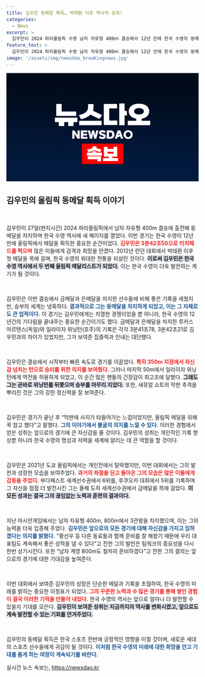 ```yaml
---
title: 김우민 동메달 획득… 박태환 이후 역사적 성과!
categories:
  - News
excerpt: >
  김우민이 2024 파리올림픽 수영 남자 자유형 400ｍ 결승에서 12년 만에 한국 수영의 동메달을 안겼다! 감동의 주먹을 쥔 순간과 그의 열정, 앞으로의 도전이 기대된다. 클릭하고 자세한 이야기를 확인해보세요!
feature_text: >
  김우민이 2024 파리올림픽 수영 남자 자유형 400ｍ 결승에서 12년 만에 한국 수영의 동메달을 안겼다! 감동의 주먹을 쥔 순간과 그의 열정, 앞으로의 도전이 기대된다. 클릭하고 자세한 이야기를 확인해보세요!
image: '/assets/img/newsdao_breakingnews.jpg'
---
```


<p><img src="/assets/img/newsdao_breakingnews.jpg" alt="implanttips 속보" /></p>

<h2 data-ke-size="size26">김우민의 올림픽 동메달 획득 이야기</h2>

<p data-ke-size="size16">&nbsp;</p>

<p>김우민이 27일(현지시간) 2024 파리올림픽에서 남자 자유형 400m 결승에 출전해 동메달을 차지하며 한국 수영 역사에 새 페이지를 열었다. 이번 경기는 한국 수영이 12년 만에 올림픽에서 메달을 획득한 중요한 순간이었다. <b><span style="color: #ee2323;">김우민은 3분42초50으로 터치패드를 찍으며</span></b> 많은 이들에게 감격과 희망을 안겼다. 2012년 런던 대회에서 박태환 이후 첫 메달을 목에 걸며, 한국 수영의 위대한 전통을 되살린 것이다. <b><span style="background-color: #21538527;">이로써 김우민은 한국 수영 역사에서 두 번째 올림픽 메달리스트가 되었다.</span></b> 이는 한국 수영이 더욱 발전하는 계기가 될 것이다.</p>

<p data-ke-size="size16">&nbsp;</p>

<p>김우민은 이번 결승에서 금메달과 은메달을 차지한 선수들에 비해 좋은 기록을 세웠지만, 승부의 세계는 냉혹하다. <b><span style="color: #1a5490;">결과적으로 그는 동메달을 차지하게 되었고, 이는 그 자체로도 큰 업적이다.</span></b> 이 경기는 김우민에게는 치열한 경쟁이었을 뿐 아니라, 한국 수영의 12년간의 기다림을 끝내주는 중요한 순간이기도 했다. 금메달과 은메달을 차지한 루카스 마르텐스(독일)와 일라이자 위닝턴(호주)의 기록은 각각 3분41초78, 3분42초21로 김우민과의 차이가 있었지만, 그가 보여준 집중력과 인내는 대단했다. </p>

<p data-ke-size="size16">&nbsp;</p>

<p>김우민은 결승에서 시작부터 빠른 속도로 경기를 이끌었다. <b><span style="color: #ee2323;">특히 350m 지점에서 자신감 넘치는 턴으로 승리를 위한 의지를 보여줬다.</span></b> 그러나 마지막 50m에서 일라이자 위닝턴에게 역전을 허용하게 되었고, 이 순간 많은 팬들의 긴장감이 최고조에 달했다. <b><span style="background-color: #21538527;">그래도 그는 곧바로 위닝턴를 뒤쫓으며 승부를 마무리 지었다.</span></b> 또한, 새뮤얼 쇼트의 막판 추격을 뿌리친 것은 그의 강한 정신력을 잘 보여준다. </p>

<p data-ke-size="size16">&nbsp;</p>

<p>김우민은 경기가 끝난 후 “막판에 사지가 타들어가는 느낌이었지만, 올림픽 메달을 위해 꾹 참고 했다”고 말했다. <b><span style="color: #1a5490;">그의 이야기에서 불굴의 의지를 느낄 수 있다.</span></b> 이러한 경험에서 얻은 성취는 앞으로의 경기에 큰 자신감을 줄 것이다. 김우민의 성취는 개인적인 기록 향상뿐 아니라 한국 수영의 명성과 저력을 세계에 알리는 데 큰 역할을 할 것이다.</p>

<p data-ke-size="size16">&nbsp;</p>

<p>김우민은 2021년 도쿄 올림픽에서는 개인전에서 탈락했지만, 이번 대회에서는 그의 발전과 성장한 모습을 보여주었다. <b><span style="color: #ee2323;">과거의 좌절을 딛고 돌아온 그의 모습은 많은 이들에게 감동을 주었다.</span></b> 부다페스트 세계선수권에서 6위를, 후쿠오카 대회에서 5위를 기록하며 그 자신을 점점 더 발전시킨 그는 올해 도하 세계선수권에서 금메달을 목에 걸었다. <b><span style="background-color: #21538527;">이 모든 성과는 결국 그의 끊임없는 노력과 훈련의 결과이다.</span></b></p>

<p data-ke-size="size16">&nbsp;</p>

<p>지난 아시안게임에서는 남자 자유형 400m, 800m에서 3관왕을 차지했으며, 이는 그의 능력을 더욱 입증해 주었다. <b><span style="color: #1a5490;">김우민은 앞으로의 모든 경기에 대해 자신감을 가지고 임하겠다는 의지를 밝혔다.</span></b> "황선우 등 다른 동료들과 함께 준비를 잘 해왔기 때문에 우리 대표팀도 계속해서 좋은 성적을 낼 수 있다"고 전한 그의 발언은 팀워크의 중요성을 다시 한번 상기시킨다. 또한 “남자 계영 800m도 철저히 준비하겠다”고 전한 그의 결의는 앞으로의 경기에 대한 기대감을 높여준다.</p>

<p data-ke-size="size16">&nbsp;</p>

<p>이번 대회에서 보여준 김우민의 성장은 단순한 메달과 기록을 초월하여, 한국 수영의 미래를 밝히는 중요한 이정표가 되었다. <b><span style="color: #ee2323;">그의 꾸준한 노력과 수 많은 경기를 통해 쌓인 경험이 결국 이러한 기적을 만들어 내었다.</span></b> 한국 수영의 역사는 앞으로 얼마나 더 발전할 수 있을지 기대를 모은다. <b><span style="background-color: #21538527;">김우민이 보여준 성취는 지금까지의 역사를 변화시켰고, 앞으로도 계속 발전할 수 있는 기회를 안겨주었다.</span></b> </p>

<p data-ke-size="size16">&nbsp;</p>

<p>김우민의 동메달 획득은 한국 스포츠 전반에 긍정적인 영향을 미칠 것이며, 새로운 세대의 스포츠 선수들에게 귀감이 될 것이다. <b><span style="color: #1a5490;">이처럼 한국 수영의 미래에 대한 희망을 안고 기대를 품게 하는 여정이 계속되기를 바란다.</span></b></p>
실시간 뉴스 속보는, <a href="https://newsdao.kr" rel="dofollow">https://newsdao.kr</a>


